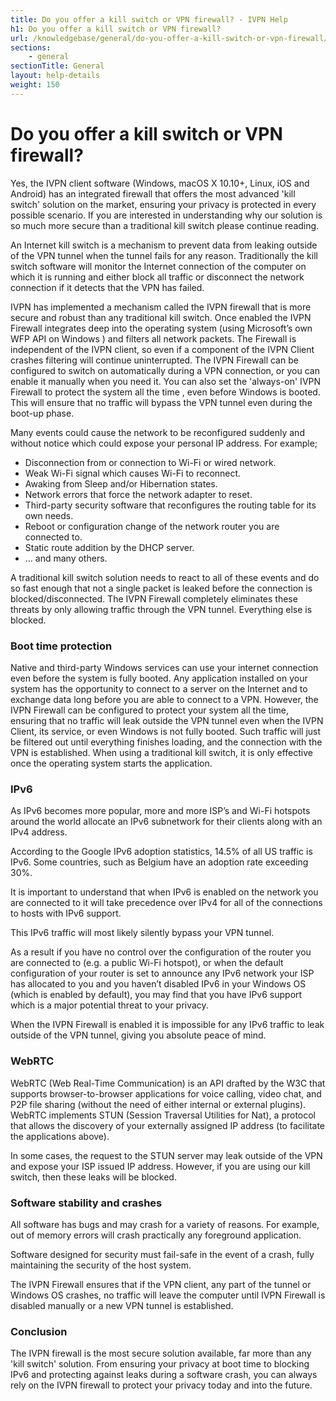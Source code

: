 ```yaml
---
title: Do you offer a kill switch or VPN firewall? - IVPN Help
h1: Do you offer a kill switch or VPN firewall?
url: /knowledgebase/general/do-you-offer-a-kill-switch-or-vpn-firewall/
sections:
    - general
sectionTitle: General
layout: help-details
weight: 150
---
```

# Do you offer a kill switch or VPN firewall?

Yes, the IVPN client software (Windows, macOS X 10.10+, Linux, iOS and Android) has an integrated firewall that offers the most advanced 'kill switch' solution on the market, ensuring your privacy is protected in every possible scenario. If you are interested in understanding why our solution is so much more secure than a traditional kill switch please continue reading.

An Internet kill switch is a mechanism to prevent data from leaking outside of the VPN tunnel when the tunnel fails for any reason. Traditionally the kill switch software will monitor the Internet connection of the computer on which it is running and either block all traffic or disconnect the network connection if it detects that the VPN has failed.

IVPN has implemented a mechanism called the IVPN firewall that is more secure and robust than any traditional kill switch. Once enabled the IVPN Firewall integrates deep into the operating system (using Microsoft’s own WFP API on Windows ) and filters all network packets. The Firewall is independent of the IVPN client, so even if a component of the IVPN Client crashes filtering will continue uninterrupted. The IVPN Firewall can be configured to switch on automatically during a VPN connection, or you can enable it manually when you need it. You can also set the 'always-on' IVPN Firewall to protect the system all the time , even before Windows is booted. This will ensure that no traffic will bypass the VPN tunnel even during the boot-up phase.

Many events could cause the network to be reconfigured suddenly and without notice which could expose your personal IP address. For example;

- Disconnection from or connection to Wi-Fi or wired network.
- Weak Wi-Fi signal which causes Wi-Fi to reconnect.
- Awaking from Sleep and/or Hibernation states.
- Network errors that force the network adapter to reset.
- Third-party security software that reconfigures the routing table for its own needs.
- Reboot or configuration change of the network router you are connected to.
- Static route addition by the DHCP server.
- … and many others.

A traditional kill switch solution needs to react to all of these events and do so fast enough that not a single packet is leaked before the connection is blocked/disconnected. The IVPN Firewall completely eliminates these threats by only allowing traffic through the VPN tunnel. Everything else is blocked.

### Boot time protection

Native and third-party Windows services can use your internet connection even before the system is fully booted. Any application installed on your system has the opportunity to connect to a server on the Internet and to exchange data long before you are able to connect to a VPN. However, the IVPN Firewall can be configured to protect your system all the time, ensuring that no traffic will leak outside the VPN tunnel even when the IVPN Client, its service, or even Windows is not fully booted. Such traffic will just be filtered out until everything finishes loading, and the connection with the VPN is established. When using a traditional kill switch, it is only effective once the operating system starts the application.

### IPv6

As IPv6 becomes more popular, more and more ISP’s and Wi-Fi hotspots around the world allocate an IPv6 subnetwork for their clients along with an IPv4 address.

According to the Google IPv6 adoption statistics, 14.5% of all US traffic is IPv6. Some countries, such as Belgium have an adoption rate exceeding 30%.

It is important to understand that when IPv6 is enabled on the network you are connected to it will take precedence over IPv4 for all of the connections to hosts with IPv6 support.

This IPv6 traffic will most likely silently bypass your VPN tunnel.

As a result if you have no control over the configuration of the router you are connected to (e.g. a public Wi-Fi hotspot), or when the default configuration of your router is set to announce any IPv6 network your ISP has allocated to you and you haven’t disabled IPv6 in your Windows OS (which is enabled by default), you may find that you have IPv6 support which is a major potential threat to your privacy.

When the IVPN Firewall is enabled it is impossible for any IPv6 traffic to leak outside of the VPN tunnel, giving you absolute peace of mind.

### WebRTC

WebRTC (Web Real-Time Communication) is an API drafted by the W3C that supports browser-to-browser applications for voice calling, video chat, and P2P file sharing (without the need of either internal or external plugins). WebRTC implements STUN (Session Traversal Utilities for Nat), a protocol that allows the discovery of your externally assigned IP address (to facilitate the applications above).

In some cases, the request to the STUN server may leak outside of the VPN and expose your ISP issued IP address. However, if you are using our kill switch, then these leaks will be blocked.

### Software stability and crashes

All software has bugs and may crash for a variety of reasons. For example, out of memory errors will crash practically any foreground application.

Software designed for security must fail-safe in the event of a crash, fully maintaining the security of the host system.

The IVPN Firewall ensures that if the VPN client, any part of the tunnel or Windows OS crashes, no traffic will leave the computer until IVPN Firewall is disabled manually or a new VPN tunnel is established.

### Conclusion

The IVPN firewall is the most secure solution available, far more than any 'kill switch' solution. From ensuring your privacy at boot time to blocking IPv6 and protecting against leaks during a software crash, you can always rely on the IVPN firewall to protect your privacy today and into the future.
